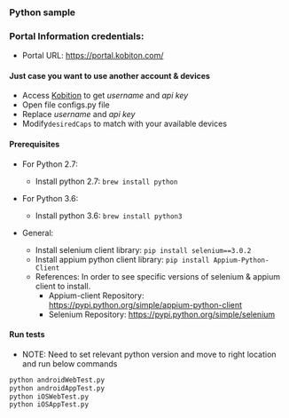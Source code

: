 ### Python sample

### Portal Information credentials:

- Portal URL: https://portal.kobiton.com/

#### Just case you want to use another account & devices
* Access [Kobition](https://portal.kobiton.com) to get *username* and *api key*
* Open file configs.py file
* Replace *username* and *api key*
* Modify`desiredCaps` to match with your available devices


#### Prerequisites
* For Python 2.7:
	- Install python 2.7: `brew install python`

* For Python 3.6:
	- Install python 3.6: `brew install python3`

* General:
	- Install selenium client library:  `pip install selenium==3.0.2`
	- Install appium python client library:	`pip install Appium-Python-Client`
	- References: In order to see specific versions of selenium & appium client to install.
		+ Appium-client Repository: https://pypi.python.org/simple/appium-python-client
		+ Selenium Repository: https://pypi.python.org/simple/selenium


#### Run tests
* NOTE: Need to set relevant python version and move to right location and run below commands
```bash
python androidWebTest.py
python androidAppTest.py
python iOSWebTest.py
python iOSAppTest.py
```
